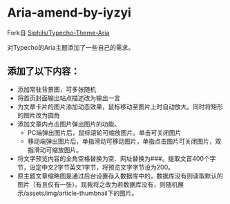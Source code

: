 # Aria-amend-by-iyzyi
Fork自 [Siphils/Typecho-Theme-Aria](https://github.com/Siphils/Typecho-Theme-Aria)

对Typecho的Aria主题添加了一些自己的需求。

## 添加了以下内容：

* 添加常驻背景图，可多张随机
* 将首页封面输出站点描述改为输出一言
* 为文章卡片的图片添加动态效果，鼠标移动至图片上时自动放大。同时将矩形的图片改为圆角
* 添加文章内点击图片弹出图片的功能。
  * PC端弹出图片后，鼠标滚轮可缩放图片。单击可关闭图片
  * 移动端弹出图片后，单指滑动可移动图片，单指点击图片可关闭图片，双指滑动可缩放图片。
* 将文字预览内容的全角空格替换为空、网址替换为###。提取文首400个字节，设定中文2字节英文1字节，将预览文字字节设为200。
* 原主题文章缩略图是通过后台设置存入数据库中的，数据库没有则读取默认的图片（有且仅有一张）。现我将之改为若数据库没有，则随机展示/assets/img/article-thumbnail下的图片。
